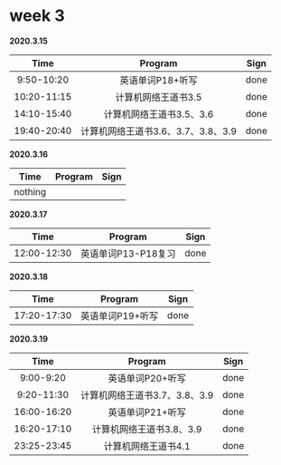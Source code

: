 # week 3

**2020.3.15**

Time|Program|Sign
:-----:|:-----:|:-----:|
9:50-10:20|英语单词P18+听写|done
10:20-11:15|计算机网络王道书3.5|done
14:10-15:40|计算机网络王道书3.5、3.6|done
19:40-20:40|计算机网络王道书3.6、3.7、3.8、3.9|done

**2020.3.16**

Time|Program|Sign
:-----:|:-----:|:-----:|
nothing||

**2020.3.17**

Time|Program|Sign
:-----:|:-----:|:-----:|
12:00-12:30|英语单词P13-P18复习|done

**2020.3.18**

Time|Program|Sign
:-----:|:-----:|:-----:|
17:20-17:30|英语单词P19+听写|done

**2020.3.19**

Time|Program|Sign
:-----:|:-----:|:-----:|
9:00-9:20|英语单词P20+听写|done
9:20-11:30|计算机网络王道书3.7、3.8、3.9|done
16:00-16:20|英语单词P21+听写|done
16:20-17:10|计算机网络王道书3.8、3.9|done
23:25-23:45|计算机网络王道书4.1|done